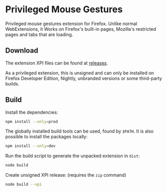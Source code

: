 # Privileged Mouse Gestures

Privileged mouse gestures extension for Firefox. Unlike normal WebExtensions, it Works on Firefox's built-in pages, Mozilla's restricted pages and tabs that are loading.

## Download

The extension XPI files can be found at [releases](https://github.com/jingyu9575/privileged-mouse-gestures/releases).

As a privileged extension, this is unsigned and can only be installed on Firefox Developer Edition, Nightly, unbranded versions or some third-party builds.

## Build

Install the dependencies:

```sh
npm install --only=prod
```

The globally installed build tools can be used, found by `$PATH`. It is also possible to install the packages locally:

```sh
npm install --only=dev
```

Run the build script to generate the unpacked extension in `dist`:

```sh
node build
```

Create unsigned XPI release: (requires the `zip` command)

```sh
node build --xpi
```